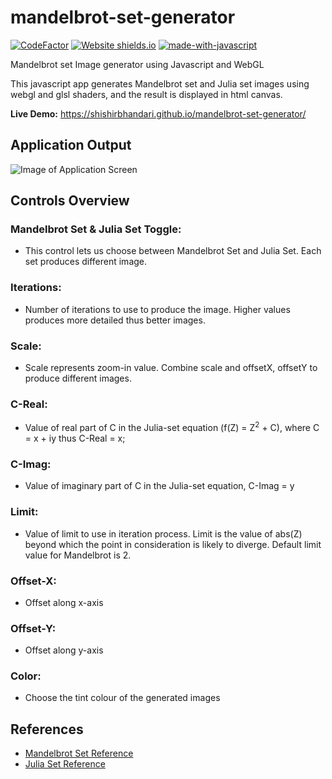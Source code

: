 # mandelbrot-set-generator

[![CodeFactor](https://www.codefactor.io/repository/github/shishirbhandari/mandelbrot-set-generator/badge)](https://www.codefactor.io/repository/github/shishirbhandari/mandelbrot-set-generator)
[![Website shields.io](https://img.shields.io/website-up-down-green-red/http/shields.io.svg)](https://shishirbhandari.github.io/mandelbrot-set-generator/)
[![made-with-javascript](https://img.shields.io/badge/Made%20with-JavaScript-1f425f.svg)](https://www.javascript.com)

Mandelbrot set Image generator using Javascript and WebGL

This javascript app generates Mandelbrot set and Julia set images using webgl and glsl shaders, and the result is displayed in html canvas.

<b>Live Demo:</b> https://shishirbhandari.github.io/mandelbrot-set-generator/

## Application Output
![Image of Application Screen](images/app_screenshot.png)

## Controls Overview

### Mandelbrot Set & Julia Set Toggle:
- This control lets us choose between Mandelbrot Set and Julia Set. Each set produces different image.
### Iterations:
- Number of iterations to use to produce the image. Higher values produces more detailed thus better images.
### Scale:
- Scale represents zoom-in value. Combine scale and offsetX, offsetY to produce different images.
### C-Real:
- Value of real part of C in the Julia-set equation (f(Z) = Z<sup>2</sup> + C), where C = x + iy thus C-Real = x;
### C-Imag:
- Value of imaginary part of C in the Julia-set equation, C-Imag = y
### Limit:
- Value of limit to use in iteration process. Limit is the value of abs(Z) beyond which the point in consideration is likely to diverge. Default limit value for Mandelbrot is 2.
### Offset-X:
- Offset along x-axis
### Offset-Y:
- Offset along y-axis
### Color:
- Choose the tint colour of the generated images

## References
- [Mandelbrot Set Reference](https://en.wikipedia.org/wiki/Mandelbrot_set)
- [Julia Set Reference](https://en.wikipedia.org/wiki/Julia_set)